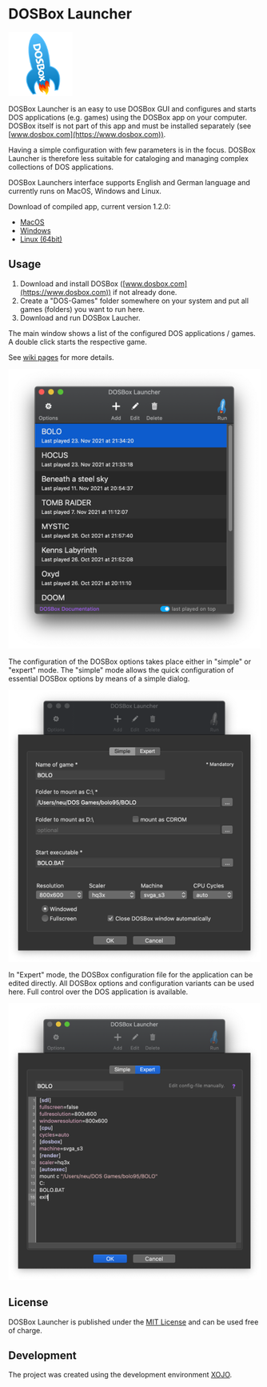 # DOSBox Launcher

![AppLogo](/Images/AppIcon_128.png)

DOSBox Launcher is an easy to use DOSBox GUI and configures and starts DOS applications (e.g. games) using the DOSBox app on your computer. 
DOSBox itself is not part of this app and must be installed separately (see [www.dosbox.com](https://www.dosbox.com)). 

Having a simple configuration with few parameters is in the focus. DOSBox Launcher is therefore less suitable for cataloging 
and managing complex collections of DOS applications.

DOSBox Launchers interface supports English and German language and currently runs on MacOS, Windows and Linux.

Download of compiled app, current version 1.2.0: 
- [MacOS](https://github.com/stefanwatermann/DOSBoxLauncher/releases/download/v1.1.2/DOSBoxLauncher.app.zip)
- [Windows](https://github.com/stefanwatermann/DOSBoxLauncher/releases/download/v1.1.2/DOSBoxLauncher.zip)
- [Linux (64bit)](https://github.com/stefanwatermann/DOSBoxLauncher/releases/download/v1.1.2/DOSBoxLauncher_amd64_1.2.0-140.deb)

## Usage
1. Download and install DOSBox ([www.dosbox.com](https://www.dosbox.com)) if not already done. 
2. Create a "DOS-Games" folder somewhere on your system and put all games (folders) you want to run here.
3. Download and run DOSBox Laucher.

The main window shows a list of the configured DOS applications / games. A double click starts the respective game.

See <a href="DOSBoxLauncher/wiki">wiki pages</a> for more details.

![DOSBoxLauncher Screenshot](/ScreenShots/DOSBoxLauncher_EN.png)

The configuration of the DOSBox options takes place either in "simple" or "expert" mode.
The "simple" mode allows the quick configuration of essential DOSBox options by means of a simple dialog.

![DOSBoxLauncher Screenshot](/ScreenShots/DOSBoxLauncher_1_EN.png)

In "Expert" mode, the DOSBox configuration file for the application can be edited directly. All DOSBox options and configuration variants can be used here. Full control over the DOS application is available.

![DOSBoxLauncher Screenshot](/ScreenShots/DOSBoxLauncher_2_EN.png)

## License
DOSBox Launcher is published under the [MIT License](/LICENSE) and can be used free of charge.

## Development
The project was created using the development environment [XOJO](https://www.xojo.com).

